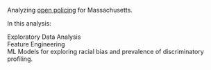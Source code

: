Analyzing [open policing](https://openpolicing.stanford.edu/data/) for Massachusetts.

In this analysis:

Exploratory Data Analysis<br>
Feature Engineering<br>
ML Models for exploring racial bias and prevalence of discriminatory profiling.<br>
